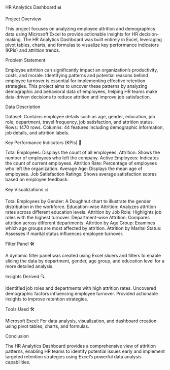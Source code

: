 HR Analytics Dashboard 📊

Project Overview

This project focuses on analyzing employee attrition and demographics data using Microsoft Excel to provide actionable insights for HR decision-making. The HR Analytics Dashboard was built entirely in Excel, leveraging pivot tables, charts, and formulas to visualize key performance indicators (KPIs) and attrition trends.

Problem Statement

Employee attrition can significantly impact an organization’s productivity, costs, and morale. Identifying patterns and potential reasons behind employee turnover is essential for implementing effective retention strategies. This project aims to uncover these patterns by analyzing demographic and behavioral data of employees, helping HR teams make data-driven decisions to reduce attrition and improve job satisfaction.

Data Description

Dataset:
Contains employee details such as age, gender, education, job role, department, travel frequency, job satisfaction, and attrition status.
Rows:
1470 rows.
Columns: 
44 features including demographic information, job details, and attrition labels.

Key Performance Indicators (KPIs) 📌

Total Employees: 
Displays the count of all employees.
Attrition: 
Shows the number of employees who left the company.
Active Employees: 
Indicates the count of current employees.
Attrition Rate: 
Percentage of employees who left the organization.
Average Age: 
Displays the mean age of employees.
Job Satisfaction Ratings: 
Shows average satisfaction scores based on employee feedback.

Key Visualizations 📊

Total Employees by Gender: 
A Doughnut chart to illustrate the gender distribution in the workforce.
Education-wise Attrition: 
Analyzes attrition rates across different education levels.
Attrition by Job Role: 
Highlights job roles with the highest turnover.
Department-wise Attrition: 
Compares attrition across different departments.
Attrition by Age Group: 
Examines which age groups are most affected by attrition.
Attrition by Marital Status: 
Assesses if marital status influences employee turnover.

Filter Panel 🛠️

A dynamic filter panel was created using Excel slicers and filters to enable slicing the data by department, gender, age group, and education level for a more detailed analysis.

Insights Derived 🔍

Identified job roles and departments with high attrition rates.
Uncovered demographic factors influencing employee turnover.
Provided actionable insights to improve retention strategies.

Tools Used 🛠️

Microsoft Excel: 
For data analysis, visualization, and dashboard creation using pivot tables, charts, and formulas.

Conclusion

The HR Analytics Dashboard provides a comprehensive view of attrition patterns, enabling HR teams to identify potential issues early and implement targeted retention strategies using Excel’s powerful data analysis capabilities.
